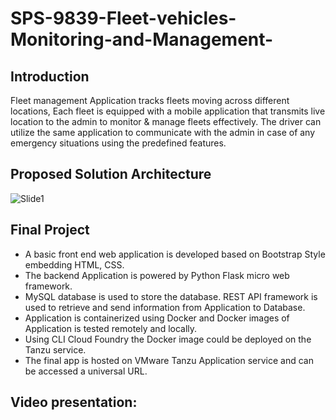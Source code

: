 # SPS-9839-Fleet-vehicles-Monitoring-and-Management-

## Introduction
Fleet management Application tracks fleets moving across different locations, Each fleet is equipped with a mobile application that transmits live location
to the admin to monitor & manage fleets effectively. The driver can utilize the same application to communicate with the admin in case of any emergency situations 
using the predefined features.

## Proposed Solution Architecture

![Slide1](https://user-images.githubusercontent.com/44544565/119506552-a7e77600-bd8b-11eb-931e-3472848e3881.JPG)

## Final Project
- A basic front end web application is developed based on Bootstrap Style embedding HTML, CSS.
- The backend Application is powered by Python Flask micro web framework.
- MySQL database is used to store the database. REST API framework is used to retrieve and send information from Application to Database.
- Application is containerized using Docker and Docker images of Application is tested remotely and locally. 
- Using CLI Cloud Foundry the Docker image could be deployed on the Tanzu service.
- The final app is hosted on VMware Tanzu Application service and can be accessed a universal URL.

## Video presentation: 
